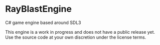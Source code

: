 # RayBlastEngine
C# game engine based around SDL3

This engine is a work in progress and does not have a public release yet. Use the source code at your own discretion under the license terms.

